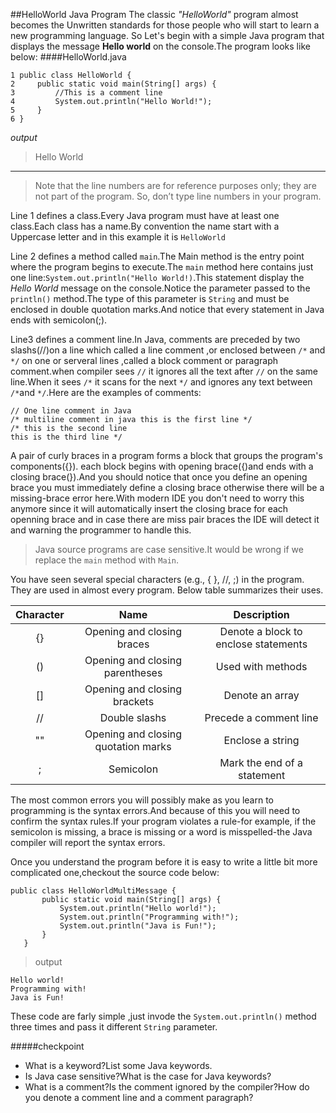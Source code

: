 ##HelloWorld Java Program
The classic *"HelloWorld"* program almost becomes the Unwritten standards for those people who will start to learn a new programming language. So Let's begin with a simple Java program that displays the message **Hello world** on the console.The program looks like below:
 ####HelloWorld.java
```
1 public class HelloWorld {
2     public static void main(String[] args) {
3         //This is a comment line
4         System.out.println("Hello World!");
5     }
6 }
```
_output_
> Hello World

<hr/>

>Note that the line numbers are for reference purposes only; they are not part of the program.
 So, don’t type line numbers in your program.
 
 
 Line 1 defines a class.Every Java program must have at least one class.Each class has a name.By convention the name start with a Uppercase letter and in this example it is `HelloWorld`
 
 Line 2 defines a method called `main`.The Main method is the entry point where the program begins to execute.The `main` method here contains just one line:`System.out.println("Hello World!)`.This statement display the *Hello World* message on the console.Notice the parameter passed to the `println()` method.The type of this parameter is `String` and must be enclosed in double quotation marks.And notice that every statement in Java ends with semicolon(;).
 
 Line3 defines a comment line.In Java, comments are preceded by two slashs(//)on a line which called a line comment ,or enclosed between `/*` and `*/` on one or serveral lines ,called a block comment or paragraph comment.when compiler sees `//` it ignores all the text after `//` on the same line.When it sees `/*` it scans for the next `*/` and ignores any text between `/*`and `*/`.Here are the examples of comments:
 ```
 // One line comment in Java
 /* multiline comment in java this is the first line */
 /* this is the second line
this is the third line */
```
 
 A pair of curly braces in a program forms a block that groups the program's components({}).
 each block begins with opening brace({)and ends with a closing brace(}).And you should notice that once you define an opening brace you must immediately define a closing brace otherwise there will be a missing-brace error here.With modern IDE you don't need to worry this anymore since it will automatically insert the closing brace for each openning brace and in case there are miss pair braces the IDE will detect it and warning the programmer to handle this.
 
 >Java source programs are case sensitive.It would be wrong if we replace the `main` method with `Main`.
 
 You have seen several special characters (e.g., { }, //, ;) in the program. They are used
 in almost every program. Below table summarizes their uses.

| Character | Name | Description |
| :---:| :----: | :----: |
| {} | Opening and closing braces | Denote a block to enclose statements |
| () | Opening and closing parentheses    | Used with methods     |
| [] | Opening and closing brackets    | Denote an array    |
| // | Double slashs    | Precede a comment line    |
| "" | Opening and closing quotation marks    | Enclose a string    |
| ; | Semicolon    | Mark the end of a statement    |

The most common errors you will possibly make as you learn to programming is the syntax errors.And because of this you will need to confirm the syntax rules.If your program violates a rule-for example, if the semicolon is missing, a brace is missing or a word is misspelled-the Java compiler will report the syntax errors.

Once you understand the program before it is easy to write a little bit more complicated one,checkout the source code below:
```
public class HelloWorldMultiMessage {
       public static void main(String[] args) {
           System.out.println("Hello world!");
           System.out.println("Programming with!");
           System.out.println("Java is Fun!");
       }
   }

```

>output
```
Hello world!
Programming with!
Java is Fun!
```

These code are farly simple ,just invode the `System.out.println()` method three times and pass it different `String` parameter.


#####checkpoint
- What is a keyword?List some Java keywords.
- Is Java case sensitive?What is the case for Java keywords?
- What is a comment?Is the comment ignored by the compiler?How do you denote a comment line and a comment paragraph?